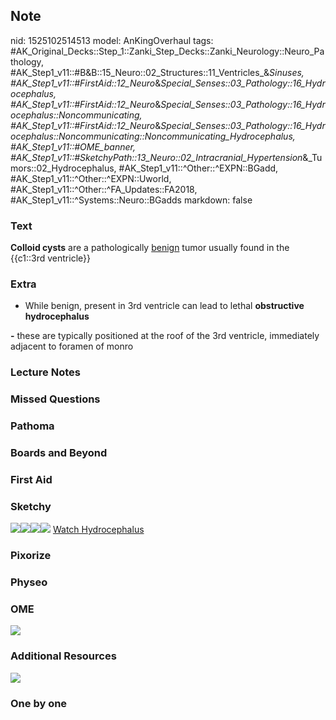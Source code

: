 ## Note
nid: 1525102514513
model: AnKingOverhaul
tags: #AK_Original_Decks::Step_1::Zanki_Step_Decks::Zanki_Neurology::Neuro_Pathology, #AK_Step1_v11::#B&B::15_Neuro::02_Structures::11_Ventricles_&_Sinuses, #AK_Step1_v11::#FirstAid::12_Neuro_&_Special_Senses::03_Pathology::16_Hydrocephalus, #AK_Step1_v11::#FirstAid::12_Neuro_&_Special_Senses::03_Pathology::16_Hydrocephalus::Noncommunicating, #AK_Step1_v11::#FirstAid::12_Neuro_&_Special_Senses::03_Pathology::16_Hydrocephalus::Noncommunicating::Noncommunicating_Hydrocephalus, #AK_Step1_v11::#OME_banner, #AK_Step1_v11::#SketchyPath::13_Neuro::02_Intracranial_Hypertension_&_Tumors::02_Hydrocephalus, #AK_Step1_v11::^Other::^EXPN::BGadd, #AK_Step1_v11::^Other::^EXPN::Uworld, #AK_Step1_v11::^Other::^FA_Updates::FA2018, #AK_Step1_v11::^Systems::Neuro::BGadds
markdown: false

### Text
<b>Colloid cysts</b> are a pathologically <u>benign</u> tumor
usually found in the {{c1::3rd ventricle}}

### Extra
- While benign, present in 3rd ventricle can lead to lethal
<b>obstructive hydrocephalus</b>
<div>
  <b>-</b> these are typically positioned at the roof of the 3rd
  ventricle, immediately adjacent to foramen of monro
</div>

### Lecture Notes


### Missed Questions


### Pathoma


### Boards and Beyond


### First Aid


### Sketchy
<img src=
"Screen%20Shot%202020-03-08%20at%207.07.19%20PM.JPG"><img src=
"Screen%20Shot%202020-03-08%20at%207.09.31%20PM.JPG"><img src=
"Zoverall%20picture%20(92)_1566160514431.JPG"><img src=
"Zoverall%20picture%20(92)_1566160514431.JPG"> <a href=
"https://dashboard.sketchy.com/study/medical/courses/medical-pathophysiology/units/medical-pathophysiology-neuro/videos/medical-pathophysiology-neuro-intracranial-hypertension-and-tumors-hydrocephalus?utm_source=anki&utm_medium=partnership&utm_campaign=february_update&utm_content=medical">
Watch Hydrocephalus</a>

### Pixorize


### Physeo


### OME
<div class="ome-widget">
  <a href="https://onlinemeded.org?ref=anki"><img src=
  "_OME_AnkiFlashcards_General_7.png"></a>
</div>

### Additional Resources
<img src="paste-0a6d759e16abefd1d3abb84aa85b1827f78b8396.jpg">

### One by one

